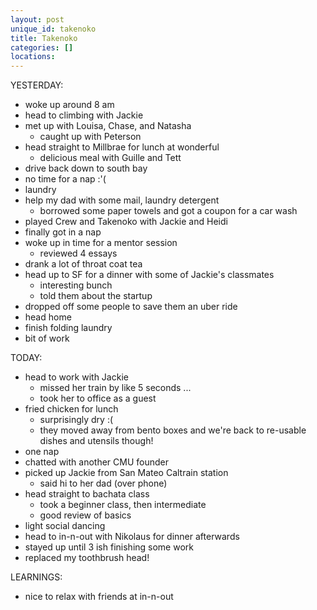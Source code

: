 ```yaml
---
layout: post
unique_id: takenoko
title: Takenoko
categories: []
locations: 
---
```


YESTERDAY:
* woke up around 8 am
* head to climbing with Jackie
* met up with Louisa, Chase, and Natasha
  * caught up with Peterson
* head straight to Millbrae for lunch at wonderful
  * delicious meal with Guille and Tett
* drive back down to south bay
* no time for a nap :'(
* laundry
* help my dad with some mail, laundry detergent
  * borrowed some paper towels and got a coupon for a car wash
* played Crew and Takenoko with Jackie and Heidi
* finally got in a nap
* woke up in time for a mentor session
  * reviewed 4 essays
* drank a lot of throat coat tea
* head up to SF for a dinner with some of Jackie's classmates
  * interesting bunch
  * told them about the startup
* dropped off some people to save them an uber ride
* head home
* finish folding laundry
* bit of work

TODAY:
* head to work with Jackie
  * missed her train by like 5 seconds ...
  * took her to office as a guest
* fried chicken for lunch
  * surprisingly dry :(
  * they moved away from bento boxes and we're back to re-usable dishes and utensils though!
* one nap
* chatted with another CMU founder
* picked up Jackie from San Mateo Caltrain station
  * said hi to her dad (over phone)
* head straight to bachata class
  * took a beginner class, then intermediate
  * good review of basics
* light social dancing
* head to in-n-out with Nikolaus for dinner afterwards
* stayed up until 3 ish finishing some work
* replaced my toothbrush head!

LEARNINGS:
* nice to relax with friends at in-n-out
